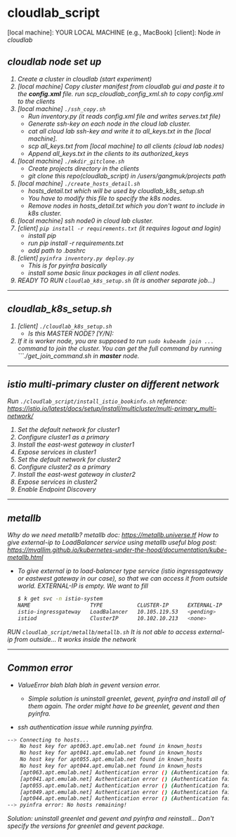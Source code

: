 # cloudlab_script

[local machine]: YOUR LOCAL MACHINE (e.g., MacBook)
[client]: Node<i> in cloudlab


## cloudlab node set up
1. Create a cluster in cloudlab (start experiment)
2. [local machine] Copy cluster manifest from cloudlab gui and paste it to the **config.xml** file.
    run scp_cloudlab_config_xml.sh to copy config.xml to the clients
3. [local machine] ```./ssh_copy.sh```
   - Run inventory.py (it reads config.xml file and writes serves.txt file)
   - Generate ssh-key on each node in the cloud lab cluster.
   - cat all cloud lab ssh-key and write it to all_keys.txt in the [local machine].
   - scp all_keys.txt from [local machine] to all clients (cloud lab nodes)
   - Append all_keys.txt in the clients to its authorized_keys
5. [local machine] ```./mkdir_gitclone.sh```
   - Create projects directory in the clients
   - git clone this repo(cloudlab_script) in /users/gangmuk/projects path
7. [local machine] ```./create_hosts_detail.sh```
   - hosts_detail.txt which will be used by cloudlab_k8s_setup.sh
   - You have to modify this file to specify the k8s nodes.
   - Remove nodes in hosts_detail.txt which you don't want to include in k8s cluster.
9. [local machine] ssh node0 in cloud lab cluster.
10. [client] ```pip install -r requirements.txt``` (it requires logout and login)
    - install pip
    - run pip install -r requirements.txt
    - add path to .bashrc
12. [client] ```pyinfra inventory.py deploy.py```
    - This is for pyinfra basically
    - install some basic linux packages in all client nodes.
14. READY TO RUN ```cloudlab_k8s_setup.sh``` (It is another separate job...)

---
## cloudlab_k8s_setup.sh
1. [client] ```./cloudlab_k8s_setup.sh```
   - Is this MASTER NODE? [Y/N]:
2. If it is worker node, you are supposed to run ```sudo kubeadm join ...``` command to join the cluster. You can get the full command by running ```./get_join_command.sh in **master** node.

---
## istio multi-primary cluster on different network
Run ```./cloudlab_script/install_istio_bookinfo.sh```
reference: https://istio.io/latest/docs/setup/install/multicluster/multi-primary_multi-network/
1. Set the default network for cluster1
2. Configure cluster1 as a primary
3. Install the east-west gateway in cluster1
4. Expose services in cluster1
5. Set the default network for cluster2
6. Configure cluster2 as a primary
7. Install the east-west gateway in cluster2
8. Expose services in cluster2
9. Enable Endpoint Discovery

---
## metallb
Why do we need metallb?
    metallb doc: https://metallb.universe.tf
How to give external-ip to LoadBalancer service using metallb 
    useful blog post: https://mvallim.github.io/kubernetes-under-the-hood/documentation/kube-metallb.html

- To give external ip to load-balancer type service (istio ingressgateway or eastwest gateway in our case), so that we can access it from outside world.
	EXTERNAL-IP is empty. We want to fill
	```bash
	$ k get svc -n istio-system
	NAME                   TYPE           CLUSTER-IP      EXTERNAL-IP   PORT(S)                                      AGE
	istio-ingressgateway   LoadBalancer   10.105.119.53   <pending>     15021:31750/TCP,80:30494/TCP,443:30676/TCP   11h
	istiod                 ClusterIP      10.102.10.213   <none>        15010/TCP,15012/TCP,443/TCP,15014/TCP        11h
	```

RUN ```cloudlab_script/metallb/metallb.sh```
It is not able to access external-ip from outside...
It works inside the network

---

## Common error
- ValueError blah blah blah in gevent version error.
    - Simple solution is uninstall greenlet, gevent, pyinfra and install all of them again. The order might have to be greenlet, gevent and then pyinfra.

- ssh authentication issue while running pyinfra.
```bash
--> Connecting to hosts...
    No host key for apt063.apt.emulab.net found in known_hosts
    No host key for apt041.apt.emulab.net found in known_hosts
    No host key for apt055.apt.emulab.net found in known_hosts
    No host key for apt044.apt.emulab.net found in known_hosts
    [apt063.apt.emulab.net] Authentication error () (Authentication failed.)
    [apt041.apt.emulab.net] Authentication error () (Authentication failed.)
    [apt055.apt.emulab.net] Authentication error () (Authentication failed.)
    [apt049.apt.emulab.net] Authentication error () (Authentication failed.)
    [apt044.apt.emulab.net] Authentication error () (Authentication failed.)
--> pyinfra error: No hosts remaining!
```

Solution: uninstall greenlet and gevent and pyinfra and reinstall... Don't specify the versions for greenlet and gevent package.

